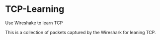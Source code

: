 # TCP-Learning
Use Wireshake to learn TCP

This is a collection of packets captured by the Wireshark for leaning TCP.
